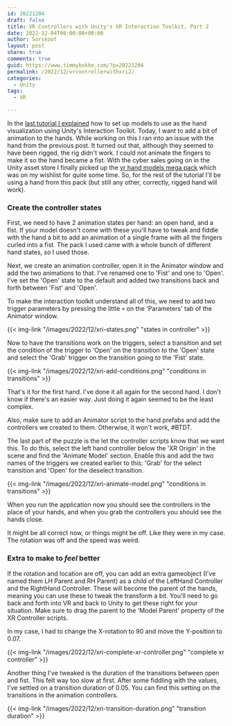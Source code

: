 ```yaml
---
id: 20221204
draft: false
title: VR Controllers with Unity's XR Interaction Toolkit, Part 2
date: 2022-12-04T00:00:00+00:00
author: Sorskoot
layout: post
share: true
comments: true
guid: https://www.timmykokke.com/?p=20221204
permalink: /2022/12/vrcontrollerwithxri2/
categories:
  - Unity  
tags:
  - VR

---
```


In the [last tutorial I explained](https://timmykokke.com/blog/2022-11-28-vr-controller-with-xr-interaction-toolkit/) how to set up models to use as the hand visualization using Unity's Interaction Toolkit. Today, I want to add a bit of animation to the hands. 
While working on this I ran into an issue with the hand from the previous post. It turned out that, although they seemed to have been rigged, the rig didn't work. I could not animate the fingers to make it so the hand became a fist. With the cyber sales going on in the Unity asset store I finally picked up the [vr hand models mega pack](https://assetstore.unity.com/packages/3d/characters/humanoids/vr-hand-models-mega-pack-handy-hands-left-right-200607) which was on my wishlist for quite some time. So, for the rest of the tutorial I'll be using a hand from this pack (but still any other, correctly, rigged hand will work).

### Create the controller states
First, we need to have 2 animation states per hand: an open hand, and a fist. If your model doesn't come with these you'll have to tweak and fiddle with the hand a bit to add an animation of a single frame with all the fingers curled into a fist. The pack I used came with a whole bunch of different hand states, so I used those. 

Next, we create an animation controller, open it in the Animator window and add the two animations to that. I've renamed one to 'Fist' and one to 'Open'. I've set the 'Open' state to the default and added two transitions back and forth between 'Fist' and 'Open'.

To make the interaction toolkit understand all of this, we need to add two trigger parameters by pressing the little ` + ` on the 'Parameters' tab of the Animator window. 

{{< img-link "/images/2022/12/xri-states.png" "states in controller" >}}

Now to have the transitions work on the triggers, select a transition and set the condition of the trigger to 'Open' on the transition _to_ the 'Open' state and select the 'Grab' trigger on the transition going _to_ the 'Fist' state.

{{< img-link "/images/2022/12/xri-add-conditions.png" "conditions in transitions" >}}

That's it for the first hand. I've done it all again for the second hand. I don't know if there's an easier way. Just doing it again seemed to be the least complex.

Also, make sure to add an Animator script to the hand prefabs and add the controllers we created to them. Otherwise, it won't work, #BTDT. 

The last part of the puzzle is the let the controller scripts know that we want this. To do this, select the left hand controller below the 'XR Origin' in the scene and find the 'Animate Model' section. Enable this and add the two names of the triggers we created earlier to this: 'Grab' for the select transition and 'Open' for the deselect transition.

{{< img-link "/images/2022/12/xri-animate-model.png" "conditions in transitions" >}}

When you run the application now you should see the controllers in the place of your hands, and when you grab the controllers you should see the hands close. 

It might be all correct now, or things might be off. Like they were in my case. The rotation was off and the speed was weird. 

### Extra to make to _feel_ better
If the rotation and location are off, you can add an extra gameobject (I've named them LH Parent and RH Parent) as a child of the LeftHand Controller and the RightHand Controller. These will become the parent of the hands, meaning you can use these to tweak the transform a bit. You'll need to go back and forth into VR and back to Unity to get these right for your situation. Make sure to drag the parent to the 'Model Parent' property of the XR Controller scripts.

In my case, I had to change the X-rotation to 90 and move the Y-position to 0.07. 

{{< img-link "/images/2022/12/xri-complete-xr-controller.png" "complete xr controller" >}}

Another thing I've tweaked is the duration of the transitions between open and fist. This felt way too slow at first. After some fiddling with the values, I've settled on a transition duration of 0.05. You can find this setting on the transitions in the animation controllers.

{{< img-link "/images/2022/12/xri-transition-duration.png" "transition duration" >}}

